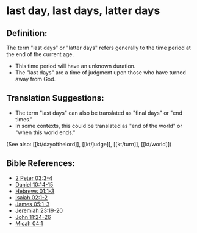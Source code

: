 # last day, last days, latter days #

## Definition: ##

The term "last days" or "latter days" refers generally to the time period at the end of the current age.

* This time period will have an unknown duration.
* The "last days" are a time of judgment upon those who have turned away from God. 

## Translation Suggestions: ##

* The term "last days" can also be translated as "final days" or "end times."
* In some contexts, this could be translated as "end of the world" or "when this world ends."

(See also: [[kt/dayofthelord]], [[kt/judge]], [[kt/turn]], [[kt/world]])

## Bible References: ##

* [2 Peter 03:3-4](en/tn/2pe/help/03/03)
* [Daniel 10:14-15](en/tn/dan/help/10/14)
* [Hebrews 01:1-3](en/tn/heb/help/01/01)
* [Isaiah 02:1-2](en/tn/isa/help/02/01)
* [James 05:1-3](en/tn/jas/help/05/01)
* [Jeremiah 23:19-20](en/tn/jer/help/23/19)
* [John 11:24-26](en/tn/jhn/help/11/24)
* [Micah 04:1](en/tn/mic/help/04/01)